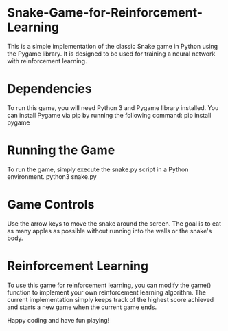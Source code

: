# Snake-Game-for-Reinforcement-Learning
This is a simple implementation of the classic Snake game in Python using the Pygame library. It is designed to be used for training a neural network with reinforcement learning.

# Dependencies
To run this game, you will need Python 3 and Pygame library installed. You can install Pygame via pip by running the following command:
pip install pygame

# Running the Game
To run the game, simply execute the snake.py script in a Python environment.
python3 snake.py

# Game Controls
Use the arrow keys to move the snake around the screen. The goal is to eat as many apples as possible without running into the walls or the snake's body.

# Reinforcement Learning
To use this game for reinforcement learning, you can modify the game() function to implement your own reinforcement learning algorithm. The current implementation simply keeps track of the highest score achieved and starts a new game when the current game ends.

Happy coding and have fun playing!
